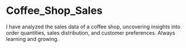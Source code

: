 # Coffee_Shop_Sales
I have analyzed the sales data of a coffee shop, uncovering insights into order quantities, sales distribution, and customer preferences. 
Always learning and growing. 
